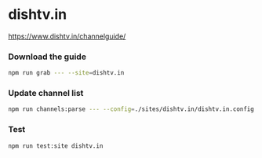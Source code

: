 # dishtv.in

https://www.dishtv.in/channelguide/

### Download the guide

```sh
npm run grab --- --site=dishtv.in
```

### Update channel list

```sh
npm run channels:parse --- --config=./sites/dishtv.in/dishtv.in.config.js --output=./sites/dishtv.in/dishtv.in.channels.xml
```

### Test

```sh
npm run test:site dishtv.in
```
